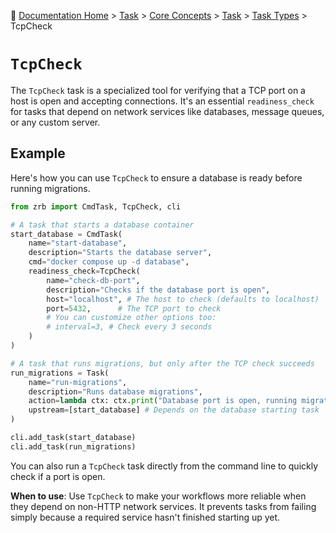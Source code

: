 🔖 [Documentation Home](../../../../README.md) > [Task](../../README.md) > [Core Concepts](../../../README.md) > [Task](../README.md) > [Task Types](./README.md) > TcpCheck

# `TcpCheck`

The `TcpCheck` task is a specialized tool for verifying that a TCP port on a host is open and accepting connections. It's an essential `readiness_check` for tasks that depend on network services like databases, message queues, or any custom server.

## Example

Here's how you can use `TcpCheck` to ensure a database is ready before running migrations.

```python
from zrb import CmdTask, TcpCheck, cli

# A task that starts a database container
start_database = CmdTask(
    name="start-database",
    description="Starts the database server",
    cmd="docker compose up -d database",
    readiness_check=TcpCheck(
        name="check-db-port",
        description="Checks if the database port is open",
        host="localhost", # The host to check (defaults to localhost)
        port=5432,      # The TCP port to check
        # You can customize other options too:
        # interval=3, # Check every 3 seconds
    )
)

# A task that runs migrations, but only after the TCP check succeeds
run_migrations = Task(
    name="run-migrations",
    description="Runs database migrations",
    action=lambda ctx: ctx.print("Database port is open, running migrations!"),
    upstream=[start_database] # Depends on the database starting task
)

cli.add_task(start_database)
cli.add_task(run_migrations)
```

You can also run a `TcpCheck` task directly from the command line to quickly check if a port is open.

**When to use**: Use `TcpCheck` to make your workflows more reliable when they depend on non-HTTP network services. It prevents tasks from failing simply because a required service hasn't finished starting up yet.